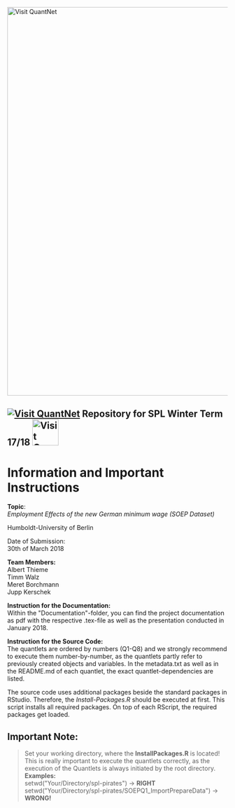 
[<img src="https://github.com/QuantLet/Styleguide-and-FAQ/blob/master/pictures/banner.png" width="888" alt="Visit QuantNet">](http://quantlet.de/)

## [<img src="https://github.com/QuantLet/Styleguide-and-FAQ/blob/master/pictures/qloqo.png" alt="Visit QuantNet">](http://quantlet.de/) **Repository for SPL Winter Term 17/18** [<img src="https://github.com/QuantLet/Styleguide-and-FAQ/blob/master/pictures/QN2.png" width="60" alt="Visit QuantNet 2.0">](http://quantlet.de/)


# Information and Important Instructions
**Topic**:  
*Employment Effects of the new German minimum wage (SOEP Dataset)*

Humboldt-University of Berlin  

Date of Submission:  
30th of March 2018

**Team Members:**  
Albert Thieme  
Timm Walz  
Meret Borchmann  
Jupp Kerschek  

**Instruction for the Documentation:**  
Within the "Documentation"-folder, you can find the project documentation as pdf with the respective .tex-file as well as the presentation conducted in January 2018.

**Instruction for the Source Code:**  
The quantlets are ordered by numbers (Q1-Q8) and we strongly recommend to execute them number-by-number, as the quantlets partly refer to previously created objects and variables. In the metadata.txt as well as in the README.md of each quantlet, the exact quantlet-dependencies are listed.

The source code uses additional packages beside the standard packages in RStudio. Therefore, the *Install-Packages.R* should be executed at first. This script installs all required packages. On top of each RScript, the required packages get loaded.

## Important Note:
> Set your working directory, where the **InstallPackages.R** is located!  
This is really important to execute the quantlets correctly, as the execution of the Quantlets is always initiated by the root directory.    
**Examples:**  
setwd("Your/Directory/spl-pirates") -> **RIGHT**  
setwd("Your/Directory/spl-pirates/SOEPQ1_ImportPrepareData") -> **WRONG!**
